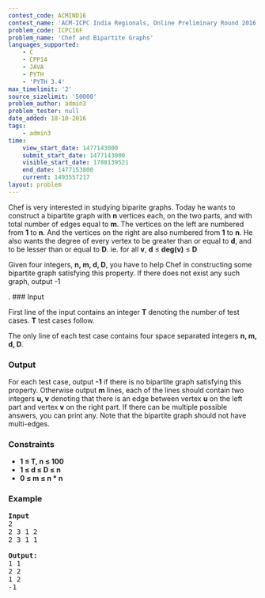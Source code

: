 ```yaml
---
contest_code: ACMIND16
contest_name: 'ACM-ICPC India Regionals, Online Preliminary Round 2016'
problem_code: ICPC16F
problem_name: 'Chef and Bipartite Graphs'
languages_supported:
    - C
    - CPP14
    - JAVA
    - PYTH
    - 'PYTH 3.4'
max_timelimit: '2'
source_sizelimit: '50000'
problem_author: admin3
problem_tester: null
date_added: 18-10-2016
tags:
    - admin3
time:
    view_start_date: 1477143000
    submit_start_date: 1477143000
    visible_start_date: 1788139521
    end_date: 1477153800
    current: 1493557217
layout: problem
---
```

Chef is very interested in studying biparite graphs. Today he wants to construct a bipartite graph with **n** vertices each, on the two parts, and with total number of edges equal to **m**. The vertices on the left are numbered from **1** to **n**. And the vertices on the right are also numbered from **1** to **n**. He also wants the degree of every vertex to be greater than or equal to **d**, and to be lesser than or equal to **D**. ie. for all **v**, **d** ≤ **deg(v)** ≤ **D**

Given four integers, **n, m, d, D**, you have to help Chef in constructing some bipartite graph satisfying this property. If there does not exist any such graph, output -1

. ### Input

First line of the input contains an integer **T** denoting the number of test cases. **T** test cases follow.

The only line of each test case contains four space separated integers **n, m, d, D**.

### Output

For each test case, output **-1** if there is no bipartite graph satisfying this property. Otherwise output **m** lines, each of the lines should contain two integers **u, v** denoting that there is an edge between vertex **u** on the left part and vertex **v** on the right part. If there can be multiple possible answers, you can print any. Note that the bipartite graph should not have multi-edges.

### Constraints

- **1 ≤ T, n ≤ 100**
- **1 ≤ d ≤ D ≤ n**
- **0 ≤ m ≤ n \* n**

### Example

<pre><b>Input</b>
2
2 3 1 2
2 3 1 1    

<b>Output:</b>
1 1
2 2
1 2
-1

</pre>